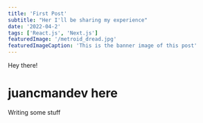 ```yaml
---
title: 'First Post'
subtitle: "Her I'll be sharing my experience"
date: '2022-04-2'
tags: ['React.js', 'Next.js']
featuredImage: '/metroid_dread.jpg'
featuredImageCaption: 'This is the banner image of this post'
---
```


Hey there!

# juancmandev here

Writing some stuff
